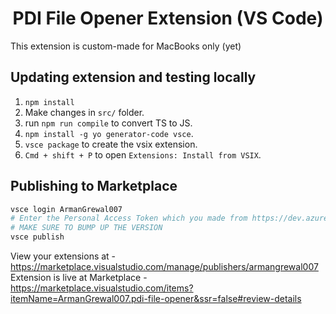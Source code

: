 <div align="center"><h1>PDI File Opener Extension (VS Code)</h1></div>

This extension is custom-made for MacBooks only (yet)

## Updating extension and testing locally
1. `npm install`
2. Make changes in `src/` folder.
2. run `npm run compile` to convert TS to JS.
3. `npm install -g yo generator-code vsce`.
4. `vsce package` to create the vsix extension.
5. `Cmd + shift + P` to open `Extensions: Install from VSIX`.

## Publishing to Marketplace
```bash
vsce login ArmanGrewal007
# Enter the Personal Access Token which you made from https://dev.azure.com/
# MAKE SURE TO BUMP UP THE VERSION
vsce publish
```

View your extensions at - https://marketplace.visualstudio.com/manage/publishers/armangrewal007 <br>
Extension is live at Marketplace - https://marketplace.visualstudio.com/items?itemName=ArmanGrewal007.pdi-file-opener&ssr=false#review-details
